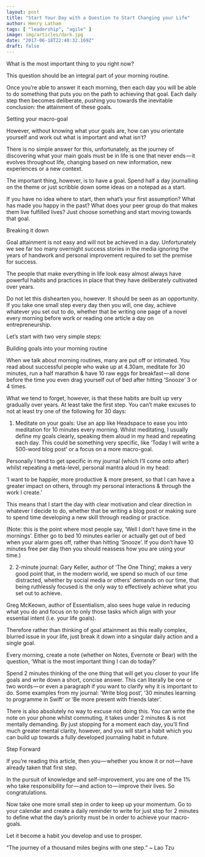 ```yaml
---
layout: post
title: "Start Your Day with a Question to Start Changing your Life"
author: Henry Latham
tags: [ "leadership", "agile" ]
image: img/articles/dark.jpg
date: "2017-06-18T22:40:32.169Z"
draft: false
---
```



What is the most important thing to you right now?

This question should be an integral part of your morning routine.

Once you’re able to answer it each morning, then each day you will be able to do something that puts you on the path to achieving that goal. Each daily step then becomes deliberate, pushing you towards the inevitable conclusion: the attainment of these goals.

Setting your macro-goal

However, without knowing what your goals are, how can you orientate yourself and work out what is important and what isn’t?

There is no simple answer for this, unfortunately, as the journey of discovering what your main goals must be in life is one that never ends — it evolves throughout life, changing based on new information, new experiences or a new context.

The important thing, however, is to have a goal. Spend half a day journalling on the theme or just scribble down some ideas on a notepad as a start.

If you have no idea where to start, then what’s your first assumption? What has made you happy in the past? What does your peer group do that makes them live fulfilled lives? Just choose something and start moving towards that goal.

Breaking it down

Goal attainment is not easy and will not be achieved in a day. Unfortunately we see far too many overnight success stories in the media ignoring the years of handwork and personal improvement required to set the premise for success.

The people that make everything in life look easy almost always have powerful habits and practices in place that they have deliberately cultivated over years.

Do not let this dishearten you, however. It should be seen as an opportunity. If you take one small step every day then you will, one day, achieve whatever you set out to do, whether that be writing one page of a novel every morning before work or reading one article a day on entrepreneurship.

Let’s start with two very simple steps:

Building goals into your morning routine

When we talk about morning routines, many are put off or intimated. You read about successful people who wake up at 4.30am, meditate for 30 minutes, run a half marathon & have 10 raw eggs for breakfast — all done before the time you even drag yourself out of bed after hitting ‘Snooze’ 3 or 4 times.

What we tend to forget, however, is that these habits are built up very gradually over years. At least take the first step. You can’t make excuses to not at least try one of the following for 30 days:

1) Meditate on your goals: Use an app like Headspace to ease you into meditation for 10 minutes every morning. Whilst meditating, I usually define my goals clearly, speaking them aloud in my head and repeating each day. This could be something very specific, like ‘Today I will write a 500-word blog post’ or a focus on a more macro-goal.

Personally I tend to get specific in my journal (which I’ll come onto after) whilst repeating a meta-level, personal mantra aloud in my head:

‘I want to be happier, more productive & more present, so that I can have a greater impact on others, through my personal interactions & through the work I create.’

This means that I start the day with clear motivation and clear direction in whatever I decide to do, whether that be writing a blog post or making sure to spend time developing a new skill through reading or practice.

(Note: this is the point where most people say, ‘Well I don’t have time in the mornings’. Either go to bed 10 minutes earlier or actually get out of bed when your alarm goes off, rather than hitting ‘Snooze’. If you don’t have 10 minutes free per day then you should reassess how you are using your time.)

2) 2-minute journal: Gary Keller, author of ‘The One Thing’, makes a very good point that, in the modern world, we spend so much of our time distracted, whether by social media or others’ demands on our time, that being ruthlessly focused is the only way to effectively achieve what you set out to achieve.

Greg McKeown, author of Essentialism, also sees huge value in reducing what you do and focus on to only those tasks which align with your essential intent (i.e. your life goals).

Therefore rather than thinking of goal attainment as this really complex, blurred issue in your life, just break it down into a singular daily action and a single goal.

Every morning, create a note (whether on Notes, Evernote or Bear) with the question, ‘What is the most important thing I can do today?’

Spend 2 minutes thinking of the one thing that will get you closer to your life goals and write down a short, concise answer. This can literally be one or two words — or even a paragraph if you want to clarify why it is important to do. Some examples from my journal: ‘Write blog post’, ’30 minutes learning to programme in Swift’ or ‘Be more present with friends later’.

There is also absolutely no way to excuse not doing this. You can write the note on your phone whilst commuting, it takes under 2 minutes & is not mentally demanding. By just stopping for a moment each day, you’ll find much greater mental clarity, however, and you will start a habit which you can build up towards a fully developed journaling habit in future.

Step Forward

If you’re reading this article, then you — whether you know it or not — have already taken that first step.

In the pursuit of knowledge and self-improvement, you are one of the 1% who take responsibility for — and action to — improve their lives. So congratulations.

Now take one more small step in order to keep up your momentum. Go to your calendar and create a daily reminder to write for just stop for 2 minutes to define what the day’s priority must be in order to achieve your macro-goals.

Let it become a habit you develop and use to prosper.

“The journey of a thousand miles begins with one step.” ~ Lao Tzu
